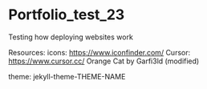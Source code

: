 # Portfolio_test_23
 Testing how deploying websites work

 Resources:
 icons: https://www.iconfinder.com/
 Cursor: https://www.cursor.cc/ Orange Cat by Garfi3ld (modified)

 theme: jekyll-theme-THEME-NAME
